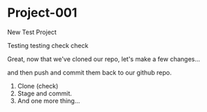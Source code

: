 # Project-001
New Test Project

Testing testing check check

Great,
now that we've cloned our repo,
let's make a few changes...

and then push and commit them back to our github repo.

1. Clone (check)
2. Stage and commit.
3. And one more thing...
